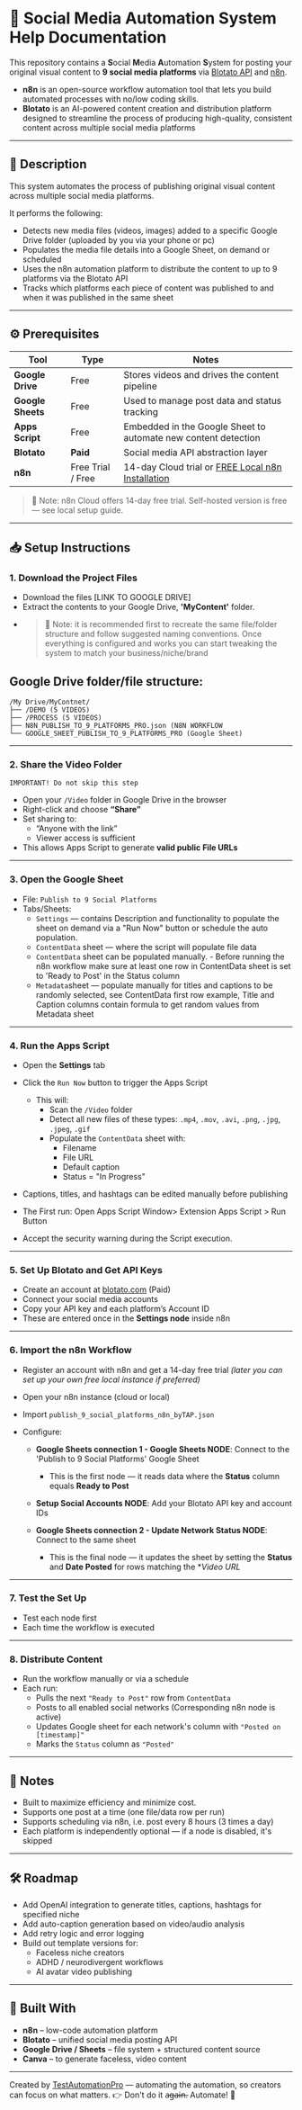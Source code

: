 # 🔁 Social Media Automation System Help Documentation

This repository contains a **S**ocial **M**edia **A**utomation **S**ystem for posting your original visual content to **9 social media platforms** via [Blotato API](https://blotato.com/?ref=aiacntnt) and [n8n](https://n8n.io).

- **n8n** is an open-source workflow automation tool that lets you build automated processes with no/low coding skills.
- **Blotato** is an AI-powered content creation and distribution platform designed to streamline the process of producing high-quality, consistent content across multiple social media platforms

---
## 🚀 Description 

This system automates the process of publishing original visual content across multiple social media platforms.

It performs the following:

- Detects new media files (videos, images) added to a specific Google Drive folder (uploaded by you via your phone or pc)
- Populates the media file details into a Google Sheet, on demand or scheduled 
- Uses the n8n automation platform to distribute the content to up to 9 platforms via the Blotato API
- Tracks which platforms each piece of content was published to and when it was published in the same sheet

---

## ⚙️ Prerequisites

| Tool               | Type                | Notes                                                  |
|--------------------|---------------------|---------------------------------------------------------|
| **Google Drive**   | Free                | Stores videos and drives the content pipeline          |
| **Google Sheets**  | Free                | Used to manage post data and status tracking           |
| **Apps Script**    | Free                | Embedded in the Google Sheet to automate new content detection     |
| **Blotato**        | **Paid**            | Social media API abstraction layer                     |
| **n8n**            | Free Trial / Free   | 14-day Cloud trial or [FREE Local n8n Installation](local_n8n.md)              |

> 📌 Note: n8n Cloud offers 14-day free trial. Self-hosted version is free — see local setup guide.

---

## 📥 Setup Instructions

### 1. **Download the Project Files**

- Download the files [LINK TO GOOGLE DRIVE]
- Extract the contents to your Google Drive, **'MyContent'** folder.
- > 📌 Note: it is recommended first to recreate the same file/folder structure and follow suggested naming conventions. Once everything is configured and works you can start tweaking the system to match your business/niche/brand

 ## Google Drive folder/file structure:

```
/My Drive/MyContnet/
├── /DEMO (5 VIDEOS)
├── /PROCESS (5 VIDEOS)
├── N8N_PUBLISH_TO_9_PLATFORMS_PRO.json (N8N WORKFLOW
└── GOOGLE_SHEET_PUBLISH_TO_9_PLATFORMS_PRO (Google Sheet)

```

---

### 2. **Share the Video Folder**
```
IMPORTANT! Do not skip this step
```
- Open your `/Video` folder in Google Drive in the browser
- Right-click and choose **“Share”**
- Set sharing to:
  - “Anyone with the link”
  - Viewer access is sufficient
- This allows Apps Script to generate **valid public File URLs**

---

### 3. **Open the Google Sheet**

- File: `Publish to 9 Social Platforms`
- Tabs/Sheets:
  - `Settings` — contains Description and functionality to populate the sheet on demand via a "Run Now" button or schedule the auto population.
  - `ContentData` sheet — where the script will populate file data
  - `ContentData` sheet can be populated manually.
        - Before running the n8n workflow make sure at least one row in ContentData sheet is set to 'Ready to Post' in the Status column
  -  `Metadata`sheet  — populate manually for titles and captions to be randomly selected, see ContentData first row example, Title and Caption columns contain formula to get random values from Metadata sheet

---

### 4. **Run the Apps Script**

- Open the **Settings** tab
- Click the `Run Now` button to trigger the Apps Script
  - This will:
    - Scan the `/Video` folder
    - Detect all new files of these types: `.mp4`, `.mov`, `.avi`, `.png`, `.jpg`, `.jpeg`, `.gif`
    - Populate the `ContentData` sheet with:
      - Filename
      - File URL
      - Default caption
      - Status = "In Progress"
- Captions, titles, and hashtags can be edited manually before publishing

- The First run: Open Apps Script  Window> Extension Apps Script > Run Button

 - Accept the security warning during the Script execution.

---

### 5. **Set Up Blotato and Get API Keys**

- Create an account at [blotato.com](https://blotato.com/?ref=aiacntnt) (Paid)
- Connect your social media accounts
- Copy your API key and each platform’s Account ID
- These are entered once in the **Settings node** inside n8n

---

### 6. **Import the n8n Workflow**

* Register an account with n8n and get a 14-day free trial
  *(later you can set up your own free local instance if preferred)*
* Open your n8n instance (cloud or local)
* Import `publish_9_social_platforms_n8n_byTAP.json`
* Configure:

  * **Google Sheets connection 1 - Google Sheets NODE**: Connect to the 'Publish to 9 Social Platforms' Google Sheet

    * This is the first node — it reads data where the **Status** column equals **Ready to Post**
  * **Setup Social Accounts NODE**: Add your Blotato API key and account IDs
  * **Google Sheets connection 2 - Update Network Status NODE**: Connect to the same sheet

    * This is the final node — it updates the sheet by setting the **Status** and **Date Posted** for rows matching the **Video URL*


---
### 7. **Test the Set Up**
- Test each node first 
- Each time the workflow is executed 
---
### 8. **Distribute Content**

- Run the workflow manually or via a schedule
- Each run:
  - Pulls the next `"Ready to Post"` row from `ContentData`
  - Posts to all enabled social networks (Corresponding n8n node is active)
  - Updates Google sheet for each network's column with `"Posted on [timestamp]"`
  - Marks the `Status` column as `"Posted"`

---

## 📌 Notes

- Built to maximize efficiency and minimize cost. 
- Supports one post at a time (one file/data row per run)
- Supports scheduling via n8n, i.e. post every 8 hours (3 times a day)
- Each platform is independently optional — if a node is disabled, it's skipped

---

## 🛠 Roadmap

- Add OpenAI integration to generate titles, captions, hashtags for specified niche
- Add auto-caption generation based on video/audio analysis
- Add retry logic and error logging
- Build out template versions for:
  - Faceless niche creators
  - ADHD / neurodivergent workflows
  - AI avatar video publishing

---

## 🧠 Built With

- **n8n** – low-code automation platform
- **Blotato** – unified social media posting API
- **Google Drive / Sheets** – file system + structured content source
- **Canva** – to generate faceless, video content

---

Created by [TestAutomationPro](https://www.instagram.com/test.automation.pro/) — automating the automation, so creators can focus on what matters.
👉 Don't do it a̶g̶a̶i̶n̶. Automate! 🚀

